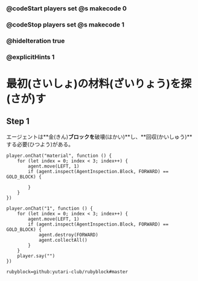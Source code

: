 ### @codeStart players set @s makecode 0
### @codeStop players set @s makecode 1

### @hideIteration true 
### @explicitHints 1


# 最初(さいしょ)の材料(ざいりょう)を探(さが)す
<!-- # Detecting your first material -->


## Step 1
エージェントは**金(きん)**ブロックを**破壊(はかい)**し、**回収(かいしゅう)**する必要(ひつよう)がある。
<!-- The Agent needs to **destroy** and then **collect** the **gold** block.  -->


```template
player.onChat("material", function () {
    for (let index = 0; index < 3; index++) {
        agent.move(LEFT, 1)
        if (agent.inspect(AgentInspection.Block, FORWARD) == GOLD_BLOCK) {
            
        }
    }
})
```

```ghost
player.onChat("1", function () {
    for (let index = 0; index < 3; index++) {
        agent.move(LEFT, 1)
        if (agent.inspect(AgentInspection.Block, FORWARD) == GOLD_BLOCK) {
            agent.destroy(FORWARD)
            agent.collectAll()
        }
    }
    player.say("")
})
```

```package
rubyblock=github:yutari-club/rubyblock#master
```

